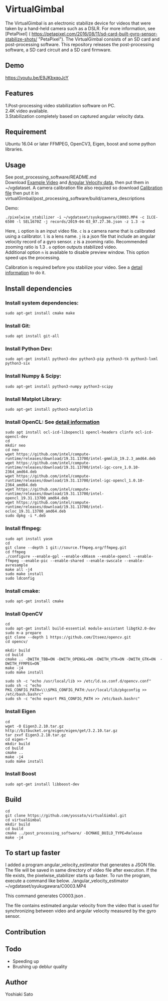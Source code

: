 # VirtualGimbal
The VirtualGimbal is an electronic stabilize device for videos that were taken by a hand-held camera such as a DSLR. For more information, see [PetaPixel] ( https://petapixel.com/2016/08/11/sd-card-built-gyro-sensor-stabilize-shots/ "PetaPixel").  The VirtualGimbal consists of an SD card and post-processing software. This repository releases the post-processing software, a SD card circuit and a SD card firmware.

## Demo
<https://youtu.be/E9JKbxqoJcY>

## Features
1.Post-processing video stabilization software on PC.  
2.4K video available.  
3.Stabilization completely based on captured angular velocity data.  

## Requirement
Ubuntu 16.04 or later
FFMPEG, OpenCV3, Eigen, boost and some python libraries.

## Usage  
See post_processing_software/README.md  
Download [Example Video](https://drive.google.com/open?id=1_9TezzdYGgDiATJohvIWNb1i1sQY_SVI) and [Angular Velocity data](https://drive.google.com/open?id=1T-ELckV5Ple4VH9Uazb1MwpPFaCNudmW), then put them in ~/vgdataset. A camera calibration file also required so download [Calibration file](https://drive.google.com/open?id=1rUfCPRwqXse2QZHDRD8aU7ulSAihqEy4) then put it in virtualGimbal/post_processing_software/build/camera_descriptions    

Demo:  
```
./pixelwise_stabilizer -i ~/vgdataset/syukugawara/C0003.MP4 -c ILCE-6500 -l SEL1670Z -j records/2019-04-03_07.27.36.json -z 1.3 -o  
```

Here, `i` option is an input video file. `c` is a camera name that is calibrated using a calibrator. `l` is a lens name. `j` is a json file that include an angular velocity record of a gyro sensor. `z` is a zooming ratio. Recommended zooming ratio is 1.3 . `o` option outputs stabilized video.  
Additional option `n` is available to disable preview window. This option speed ups the processing.    
  
  
  
Calibration is required before you stabilize your video. See a [detail information](https://github.com/yossato/virtualGimbal/tree/master/post_processing_software) to do it.


## Install dependencies
### Install system dependencies:
```
sudo apt-get install cmake make 
```

### Install Git:
```
sudo apt install git-all
```

### Install Python Dev:
```
sudo apt-get install python3-dev python3-pip python3-tk python3-lxml python3-six
```

### Install Numpy & Scipy:
```
sudo apt-get install python3-numpy python3-scipy
```

### Install Matplot Library:
```
sudo apt-get install python3-matplotlib
```

### Install OpenCL: See [detail information](https://github.com/intel/compute-runtime/releases)
```
sudo apt install ocl-icd-libopencl1 opencl-headers clinfo ocl-icd-opencl-dev  
cd  
mkdir neo  
cd neo  
wget https://github.com/intel/compute-runtime/releases/download/19.31.13700/intel-gmmlib_19.2.3_amd64.deb  
wget https://github.com/intel/compute-runtime/releases/download/19.31.13700/intel-igc-core_1.0.10-2364_amd64.deb  
wget https://github.com/intel/compute-runtime/releases/download/19.31.13700/intel-igc-opencl_1.0.10-2364_amd64.deb  
wget https://github.com/intel/compute-runtime/releases/download/19.31.13700/intel-opencl_19.31.13700_amd64.deb  
wget https://github.com/intel/compute-runtime/releases/download/19.31.13700/intel-ocloc_19.31.13700_amd64.deb  
sudo dpkg -i *.deb  
```

### Install ffmpeg:  
```
sudo apt install yasm 
cd  
git clone --depth 1 git://source.ffmpeg.org/ffmpeg.git  
cd ffmpeg  
./configure --enable-gpl --enable-x86asm --enable-opencl --enable-ffmpeg --enable-pic --enable-shared --enable-swscale --enable-avresample  
make all -j4  
sudo make install  
sudo ldconfig  
```

### Install cmake:
```
sudo apt-get install cmake
```

### Install OpenCV  
```
cd  
sudo apt-get install build-essential module-assistant libgtk2.0-dev  
sudo m-a prepare  
git clone --depth 1 https://github.com/Itseez/opencv.git  
cd opencv/  
  
mkdir build  
cd build  
cmake .. -DWITH_TBB=ON -DWITH_OPENGL=ON -DWITH_VTK=ON -DWITH_GTK=ON  -DWITH_FFMPEG=ON   
make -j4  
sudo make install  

sudo sh -c "echo /usr/local/lib >> /etc/ld.so.conf.d/opencv.conf"  
sudo sh -c "echo PKG_CONFIG_PATH=\\\$PKG_CONFIG_PATH:/usr/local/lib/pkgconfig >> /etc/bash.bashrc"  
sudo sh -c "echo export PKG_CONFIG_PATH >> /etc/bash.bashrc"  
```

### Install Eigen
```
cd  
wget -O Eigen3.2.10.tar.gz http://bitbucket.org/eigen/eigen/get/3.2.10.tar.gz  
tar zxvf Eigen3.2.10.tar.gz  
cd eigen-*  
mkdir build  
cd build  
cmake ..  
make -j4  
sudo make install  
```

### Install Boost
```
sudo apt-get install libboost-dev
```
## Build
```
cd
git clone https://github.com/yossato/virtualGimbal.git  
cd virtualGimbal  
mkdir build  
cd build  
cmake ../post_processing_software/ -DCMAKE_BUILD_TYPE=Release  
make -j4  
```

## To start up faster  
I added a program angular_velocity_estimator that generates a JSON file. The file will be saved in same directory of video file after execution.
If the file exists, the pixelwise_stabilizer starts up faster.
To run the program, execute a command like below.
./angular_velocity_estimator ~/vgdataset/syukugawara/C0003.MP4

This command generates C0003.json .

The file contains estimated angular velocity from the video that is used for synchronizing between video and angular velocity measured by the gyro sensor.

## Contribution

## Todo
- Speeding up
- Brushing up deblur quality

## Author
Yoshiaki Sato
